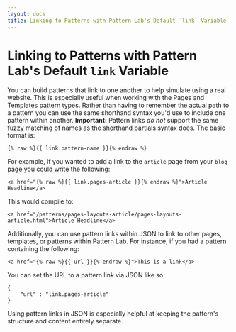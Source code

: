 ```yaml
---
layout: docs
title: Linking to Patterns with Pattern Lab's Default `link` Variable | Pattern Lab
---
```


# Linking to Patterns with Pattern Lab's Default `link` Variable
You can build patterns that link to one another to help simulate using a real website. This is especially useful when working with the Pages and Templates pattern types. Rather than having to remember the actual path to a pattern you can use the same shorthand syntax you'd use to include one pattern within another. **Important:** Pattern links _do not_ support the same fuzzy matching of names as the shorthand partials syntax does. The basic format is:

    {% raw %}{{ link.pattern-name }}{% endraw %}

For example, if you wanted to add a link to the `article` page from your `blog` page you could write the following:

    <a href="{% raw %}{{ link.pages-article }}{% endraw %}">Article Headline</a>

This would compile to:

    <a href="/patterns/pages-layouts-article/pages-layouts-article.html">Article Headline</a>

Additionally, you can use pattern links within JSON to link to other pages, templates, or patterns within Pattern Lab. For instance, if you had a pattern containing the following:

```
<a href="{% raw %}{{ url }}{% endraw %}">This is a link</a>
```

You can set the URL to a pattern link via JSON like so:

```
{
    "url" : "link.pages-article"
}
```

Using pattern links in JSON is especially helpful at keeping the pattern's structure and content entirely separate. 
